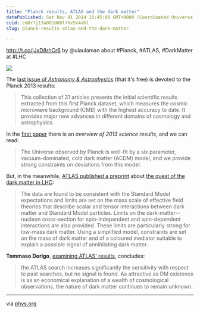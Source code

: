 ```yaml
---
title: "Planck results, ATLAS and the dark matter"
datePublished: Sat Nov 01 2014 16:45:00 GMT+0000 (Coordinated Universal Time)
cuid: cm8r7j13a001808l7hv5x4ahl
slug: planck-results-atlas-and-the-dark-matter

---
```



http://t.co/jJxD8rhCr6 by @ulaulaman about #Planck, #ATLAS, #DarkMatter at #LHC

![](https://cdn.hashnode.com/res/hashnode/image/upload/v1743071099415/97c11d14-9399-4bf0-a7ee-59c3ab07388f.jpeg)

The [last issue of _Astronomy & Astrophysics_](http://www.aanda.org/index.php?option=com_toc&url=/articles/aa/abs/2014/11/contents/contents.html) (that it's free) is devoted to the Planck 2013 results:

> This collection of 31 articles presents the initial scientific results extracted from this first Planck dataset, which measures the cosmic microwave background (CMB) with the highest accuracy to date. It provides major new advances in different domains of cosmology and astrophysics.

In the [first paper](http://www.aanda.org/articles/aa/abs/2014/11/aa21529-13/aa21529-13.html) there is an _overview of 2013 science results_, and we can read:

> The Universe observed by Planck is well-fit by a six parameter, vacuum-dominated, cold dark matter (ACDM) model, and we provide strong constraints on deviations from this model.

But, in the meanwhile, [ATLAS published a preprint](http://arxiv.org/abs/1410.4031) about [the quest of the dark matter in LHC](http://www.symmetrymagazine.org/article/the-search-for-dark-matter-at-the-lhc):

> The data are found to be consistent with the Standard Model expectations and limits are set on the mass scale of effective field theories that describe scalar and tensor interactions between dark matter and Standard Model particles. Limits on the dark-matter--nucleon cross-section for spin-independent and spin-dependent interactions are also provided. These limits are particularly strong for low-mass dark matter. Using a simplified model, constraints are set on the mass of dark matter and of a coloured mediator suitable to explain a possible signal of annihilating dark matter.

**Tommaso Dorigo**, [examining ATLAS' results](http://www.science20.com/a_quantum_diaries_survivor/no_light_dark_matter_in_atlas_search-147043), concludes:

> the ATLAS search increases significantly the sensitivity with respect to past searches, but no signal is found. As attractive as DM existence is as an economical explanation of a wealth of cosmological observations, the nature of dark matter continues to remain unknown.

* * *

via [phys.org](http://phys.org/news/2014-10-astronomy-astrophysics-planck-results.html)